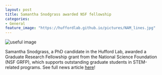 ```yaml
---
layout: post
title: Samantha Snodgrass awarded NSF fellowship
categories:
- General
feature_image: "https://huffordlab.github.io/pictures/NAM_lines.jpg"
---
```


![useful image](https://huffordlab.github.io/pictures/snodgrass_headhot.jpg)

Samantha Snodgrass, a PhD candidate in the Hufford Lab, awarded a Graduate Research Fellowship grant from the National Science Foundation (NSF GRFP), which supports outstanding graduate students in STEM-related programs.
See full news article <a href="https://www.predictivephenomicsinplants.iastate.edu/samantha-snodgrass-p3-student-awarded-prestNational Science Foundation (NSF GRFP).igious-nsf-fellowship">here</a>!